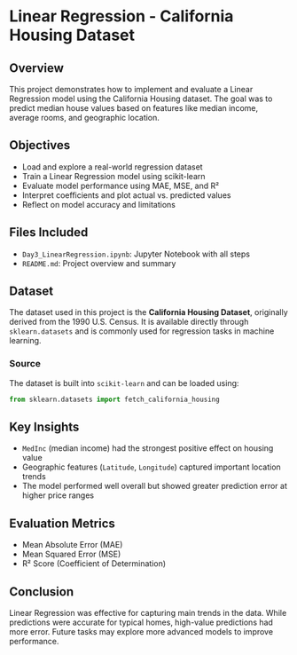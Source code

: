 # Linear Regression - California Housing Dataset

## Overview

This project demonstrates how to implement and evaluate a Linear Regression model using the California Housing dataset. The goal was to predict median house values based on features like median income, average rooms, and geographic location.

## Objectives

- Load and explore a real-world regression dataset
- Train a Linear Regression model using scikit-learn
- Evaluate model performance using MAE, MSE, and R²
- Interpret coefficients and plot actual vs. predicted values
- Reflect on model accuracy and limitations

## Files Included

- `Day3_LinearRegression.ipynb`: Jupyter Notebook with all steps
- `README.md`: Project overview and summary

## Dataset

The dataset used in this project is the **California Housing Dataset**, originally derived from the 1990 U.S. Census. It is available directly through `sklearn.datasets` and is commonly used for regression tasks in machine learning.

### Source
The dataset is built into `scikit-learn` and can be loaded using:
```python
from sklearn.datasets import fetch_california_housing
```

## Key Insights

- `MedInc` (median income) had the strongest positive effect on housing value
- Geographic features (`Latitude`, `Longitude`) captured important location trends
- The model performed well overall but showed greater prediction error at higher price ranges

## Evaluation Metrics

- Mean Absolute Error (MAE)
- Mean Squared Error (MSE)
- R² Score (Coefficient of Determination)

## Conclusion

Linear Regression was effective for capturing main trends in the data. While predictions were accurate for typical homes, high-value predictions had more error. Future tasks may explore more advanced models to improve performance.
